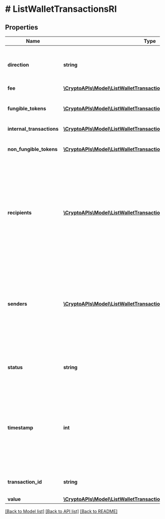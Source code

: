 # # ListWalletTransactionsRI

## Properties

Name | Type | Description | Notes
------------ | ------------- | ------------- | -------------
**direction** | **string** | Defines the direction of the transaction, e.g. incoming. |
**fee** | [**\CryptoAPIs\Model\ListWalletTransactionsRIFee**](ListWalletTransactionsRIFee.md) |  |
**fungible_tokens** | [**\CryptoAPIs\Model\ListWalletTransactionsRIFungibleTokensInner[]**](ListWalletTransactionsRIFungibleTokensInner.md) | Represents fungible tokens&#39;es detailed information | [optional]
**internal_transactions** | [**\CryptoAPIs\Model\ListWalletTransactionsRIInternalTransactionsInner[]**](ListWalletTransactionsRIInternalTransactionsInner.md) |  | [optional]
**non_fungible_tokens** | [**\CryptoAPIs\Model\ListWalletTransactionsRINonFungibleTokensInner[]**](ListWalletTransactionsRINonFungibleTokensInner.md) | Represents non-fungible tokens&#39;es detailed information. | [optional]
**recipients** | [**\CryptoAPIs\Model\ListWalletTransactionsRIRecipientsInner[]**](ListWalletTransactionsRIRecipientsInner.md) | Represents a list of recipient addresses with the respective amounts. In account-based protocols like Ethereum there is only one address in this list. |
**senders** | [**\CryptoAPIs\Model\ListWalletTransactionsRISendersInner[]**](ListWalletTransactionsRISendersInner.md) | Represents a list of sender addresses with the respective amounts. In account-based protocols like Ethereum there is only one address in this list. |
**status** | **string** | Defines the status of the transaction, if it is confirmed or unconfirmed. |
**timestamp** | **int** | Defines the exact date/time in Unix Timestamp when this transaction was mined, confirmed or first seen in Mempool, if it is unconfirmed. |
**transaction_id** | **string** | Represents the unique TD of the transaction. |
**value** | [**\CryptoAPIs\Model\ListWalletTransactionsRIValue**](ListWalletTransactionsRIValue.md) |  |

[[Back to Model list]](../../README.md#models) [[Back to API list]](../../README.md#endpoints) [[Back to README]](../../README.md)
